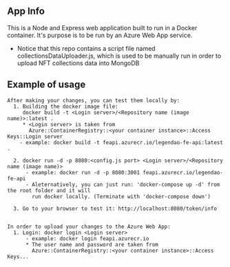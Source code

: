 ## App Info

This is a Node and Express web application built to run in a Docker container.
It's purpose is to be run by an Azure Web App service.

 - Notice that this repo contains a script file named collectionsDataUploader.js, which is used to
   be manually run in order to upload NFT collections data into MongoDB


## Example of usage
    After making your changes, you can test them locally by:
      1. Building the docker image file: 
         docker build -t <Login server>/<Repository name (image name)>:latest .
         * <Login server> is taken from
           Azure::ContainerRegistry::<your container instance>::Access Keys::Login server
        - example: docker build -t feapi.azurecr.io/legendao-fe-api:latest .

      2. docker run -d -p 8080:<config.js port> <Login server>/<Repository name (image name)>
          - example: docker run -d -p 8080:3001 feapi.azurecr.io/legendao-fe-api
          - Aleternatively, you can just run: 'docker-compose up -d' from the root folder and it will
            run docker locally. (Terminate with 'docker-compose down')

      3. Go to your browser to test it: http://localhost:8080/token/info


    In order to upload your changes to the Azure Web App:
      1. Login: docker login <Login server>
          - example: docker login feapi.azurecr.io
          * The user name and password are taken from
            Azure::ContainerRegistry::<your container instance>::Access Keys...

